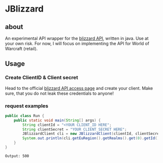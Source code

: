 # JBlizzard
## about
An experimental API wrapper for the [blizzard API](https://develop.battle.net/), written in java. Use at your own risk.
For now, I will focus on implementing the API for World of Warcraft (retail).

## Usage
### Create ClientID & Client secret
Head to the official [blizzard API access page](https://develop.battle.net/access/clients) and create your client.
Make sure, that you do not leak these credentials to anyone!

### request examples
```java
public class Run {
    public static void main(String[] args) {
        String clientId = "<YOUR CLIENT_ID HERE";
        String clientSecret = "YOUR CLIENT_SECRET HERE";
        JBlizzardClient cli = new JBlizzardClient(clientId, clientSecret, Locale.EN_GB);
        System.out.println(cli.getEuRegion().getRealms().get(0).getId());
    }
}
```
```Output: 500```